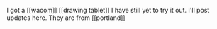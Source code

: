 I got a [[wacom]] [[drawing tablet]] I have still yet to try it out. I'll post updates here. They are from [[portland]]
